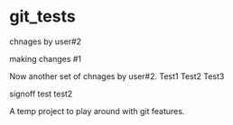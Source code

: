 git_tests
=========

chnages by user#2

making changes #1

Now another set of chnages by user#2.
Test1
Test2
Test3

signoff test test2

A temp project to play around with git features.
